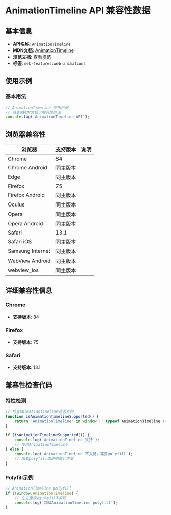 # AnimationTimeline API 兼容性数据

## 基本信息

- **API名称**: `AnimationTimeline`
- **MDN文档**: [AnimationTimeline](https://developer.mozilla.org/docs/Web/API/AnimationTimeline)
- **规范文档**: [查看规范](https://drafts.csswg.org/web-animations-1/#the-animationtimeline-interface)
- **标签**: `web-features:web-animations`

## 使用示例

### 基本用法

```javascript
// AnimationTimeline 使用示例
// 请查阅MDN文档了解具体用法
console.log('AnimationTimeline API');
```

## 浏览器兼容性

| 浏览器 | 支持版本 | 说明 |
|--------|----------|------|
| Chrome | 84 |  |
| Chrome Android | 同主版本 |  |
| Edge | 同主版本 |  |
| Firefox | 75 |  |
| Firefox Android | 同主版本 |  |
| Oculus | 同主版本 |  |
| Opera | 同主版本 |  |
| Opera Android | 同主版本 |  |
| Safari | 13.1 |  |
| Safari iOS | 同主版本 |  |
| Samsung Internet | 同主版本 |  |
| WebView Android | 同主版本 |  |
| webview_ios | 同主版本 |  |

## 详细兼容性信息

### Chrome

- **支持版本**: 84

### Firefox

- **支持版本**: 75

### Safari

- **支持版本**: 13.1

## 兼容性检查代码

### 特性检测

```javascript
// 检查AnimationTimeline是否支持
function isAnimationTimelineSupported() {
    return 'AnimationTimeline' in window || typeof AnimationTimeline !== 'undefined';
}

if (isAnimationTimelineSupported()) {
    console.log('AnimationTimeline 支持');
    // 使用AnimationTimeline
} else {
    console.log('AnimationTimeline 不支持，需要polyfill');
    // 加载polyfill或使用替代方案
}
```

### Polyfill示例

```javascript
// AnimationTimeline polyfill
if (!window.AnimationTimeline) {
    // 在这里添加polyfill实现
    console.log('加载AnimationTimeline polyfill');
}
```


